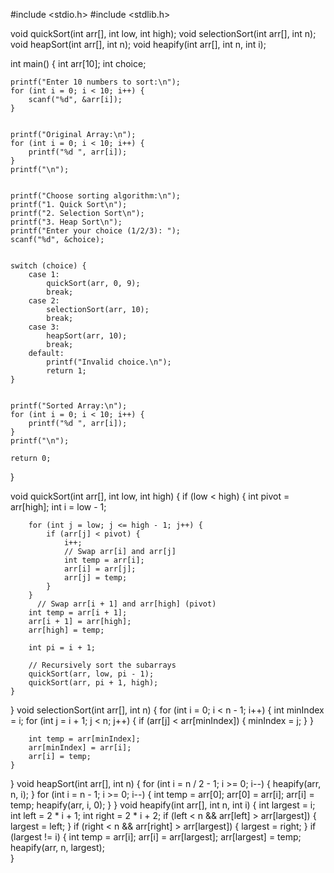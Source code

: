 
#include <stdio.h>
#include <stdlib.h>


void quickSort(int arr[], int low, int high);
void selectionSort(int arr[], int n);
void heapSort(int arr[], int n);
void heapify(int arr[], int n, int i);


int main() {
    int arr[10];
    int choice;

    
    printf("Enter 10 numbers to sort:\n");
    for (int i = 0; i < 10; i++) {
        scanf("%d", &arr[i]);
    }

   
    printf("Original Array:\n");
    for (int i = 0; i < 10; i++) {
        printf("%d ", arr[i]);
    }
    printf("\n");

   
    printf("Choose sorting algorithm:\n");
    printf("1. Quick Sort\n");
    printf("2. Selection Sort\n");
    printf("3. Heap Sort\n");
    printf("Enter your choice (1/2/3): ");
    scanf("%d", &choice);

   
    switch (choice) {
        case 1:
            quickSort(arr, 0, 9);
            break;
        case 2:
            selectionSort(arr, 10);
            break;
        case 3:
            heapSort(arr, 10);
            break;
        default:
            printf("Invalid choice.\n");
            return 1;
    }

    
    printf("Sorted Array:\n");
    for (int i = 0; i < 10; i++) {
        printf("%d ", arr[i]);
    }
    printf("\n");

    return 0;
}




void quickSort(int arr[], int low, int high) {
    if (low < high) {
        int pivot = arr[high];
        int i = low - 1;

       
        for (int j = low; j <= high - 1; j++) {
            if (arr[j] < pivot) {
                i++;
                // Swap arr[i] and arr[j]
                int temp = arr[i];
                arr[i] = arr[j];
                arr[j] = temp;
            }
        }
          // Swap arr[i + 1] and arr[high] (pivot)
        int temp = arr[i + 1];
        arr[i + 1] = arr[high];
        arr[high] = temp;

        int pi = i + 1;

        // Recursively sort the subarrays
        quickSort(arr, low, pi - 1);
        quickSort(arr, pi + 1, high);
    }
}
       void selectionSort(int arr[], int n) {
    for (int i = 0; i < n - 1; i++) {
        int minIndex = i;
        for (int j = i + 1; j < n; j++) {
            if (arr[j] < arr[minIndex]) {
                minIndex = j;
            }
        }
       
        int temp = arr[minIndex];
        arr[minIndex] = arr[i];
        arr[i] = temp;
    }
} 
  void heapSort(int arr[], int n) {
    for (int i = n / 2 - 1; i >= 0; i--) {
        heapify(arr, n, i);
    }
    for (int i = n - 1; i >= 0; i--) {
        int temp = arr[0];
        arr[0] = arr[i];
        arr[i] = temp;
        heapify(arr, i, 0);
    }
}
void heapify(int arr[], int n, int i) {
    int largest = i;
    int left = 2 * i + 1; 
    int right = 2 * i + 2; 
    if (left < n && arr[left] > arr[largest]) {
        largest = left;
    }
    if (right < n && arr[right] > arr[largest]) {
        largest = right;
    }
    if (largest != i) {
        int temp = arr[i];
        arr[i] = arr[largest];
        arr[largest] = temp;
        heapify(arr, n, largest);   
        }
        
       
        
    

